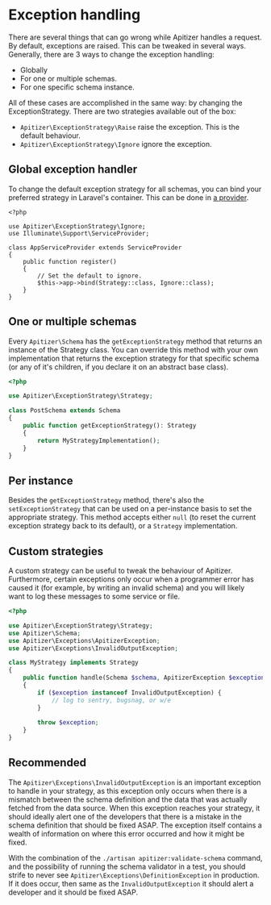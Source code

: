 # Exception handling

There are several things that can go wrong while Apitizer handles a request. By
default, exceptions are raised. This can be tweaked in several ways. Generally,
there are 3 ways to change the exception handling:

- Globally
- For one or multiple schemas.
- For one specific schema instance.

All of these cases are accomplished in the same way: by changing the
ExceptionStrategy. There are two strategies available out of the box:

- `Apitizer\ExceptionStrategy\Raise` raise the exception. This is the default behaviour.
- `Apitizer\ExceptionStrategy\Ignore` ignore the exception.

## Global exception handler

To change the default exception strategy for all schemas, you can bind
your preferred strategy in Laravel's container. This can be done in [a
provider](https://laravel.com/docs/6.x/providers).

```
<?php

use Apitizer\ExceptionStrategy\Ignore;
use Illuminate\Support\ServiceProvider;

class AppServiceProvider extends ServiceProvider
{
    public function register()
    {
        // Set the default to ignore.
        $this->app->bind(Strategy::class, Ignore::class);
    }
}
```

## One or multiple schemas

Every `Apitizer\Schema` has the `getExceptionStrategy` method that returns
an instance of the Strategy class. You can override this method with your own
implementation that returns the exception strategy for that specific schema
(or any of it's children, if you declare it on an abstract base class).

```php
<?php

use Apitizer\ExceptionStrategy\Strategy;

class PostSchema extends Schema
{
    public function getExceptionStrategy(): Strategy
    {
        return MyStrategyImplementation();
    }
}
```

## Per instance

Besides the `getExceptionStrategy` method, there's also the
`setExceptionStrategy` that can be used on a per-instance basis to set the
appropriate strategy. This method accepts either `null` (to reset the current
exception strategy back to its default), or a `Strategy` implementation.

## Custom strategies

A custom strategy can be useful to tweak the behaviour of Apitizer. Furthermore,
certain exceptions only occur when a programmer error has caused it (for
example, by writing an invalid schema) and you will likely want to log these
messages to some service or file.

```php
<?php

use Apitizer\ExceptionStrategy\Strategy;
use Apitizer\Schema;
use Apitizer\Exceptions\ApitizerException;
use Apitizer\Exceptions\InvalidOutputException;

class MyStrategy implements Strategy
{
    public function handle(Schema $schema, ApitizerException $exception): void
    {
        if ($exception instanceof InvalidOutputException) {
            // log to sentry, bugsnag, or w/e
        }
        
        throw $exception;
    }
}
```

## Recommended

The `Apitizer\Exceptions\InvalidOutputException` is an important exception to
handle in your strategy, as this exception only occurs when there is a mismatch
between the schema definition and the data that was actually fetched from the
data source. When this exception reaches your strategy, it should ideally alert
one of the developers that there is a mistake in the schema definition that
should be fixed ASAP. The exception itself contains a wealth of information on
where this error occurred and how it might be fixed.

With the combination of the `./artisan apitizer:validate-schema` command, and
the possibility of running the schema validator in a test, you should strife to
never see `Apitizer\Exceptions\DefinitionException` in production. If it does
occur, then same as the `InvalidOutputException` it should alert a developer and
it should be fixed ASAP.
